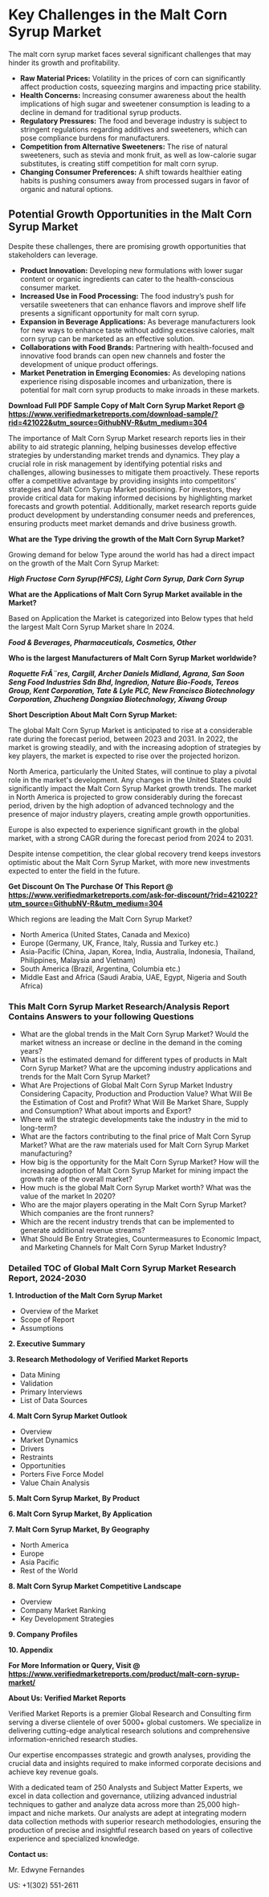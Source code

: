 <p class="">    <h1>Key Challenges in the Malt Corn Syrup Market</h1>    <p>The malt corn syrup market faces several significant challenges that may hinder its growth and profitability.</p>    <ul>        <li><strong>Raw Material Prices:</strong> Volatility in the prices of corn can significantly affect production costs, squeezing margins and impacting price stability.</li>        <li><strong>Health Concerns:</strong> Increasing consumer awareness about the health implications of high sugar and sweetener consumption is leading to a decline in demand for traditional syrup products.</li>        <li><strong>Regulatory Pressures:</strong> The food and beverage industry is subject to stringent regulations regarding additives and sweeteners, which can pose compliance burdens for manufacturers.</li>        <li><strong>Competition from Alternative Sweeteners:</strong> The rise of natural sweeteners, such as stevia and monk fruit, as well as low-calorie sugar substitutes, is creating stiff competition for malt corn syrup.</li>        <li><strong>Changing Consumer Preferences:</strong> A shift towards healthier eating habits is pushing consumers away from processed sugars in favor of organic and natural options.</li>    </ul>    <h2>Potential Growth Opportunities in the Malt Corn Syrup Market</h1>    <p>Despite these challenges, there are promising growth opportunities that stakeholders can leverage.</p>    <ul>        <li><strong>Product Innovation:</strong> Developing new formulations with lower sugar content or organic ingredients can cater to the health-conscious consumer market.</li>        <li><strong>Increased Use in Food Processing:</strong> The food industry’s push for versatile sweeteners that can enhance flavors and improve shelf life presents a significant opportunity for malt corn syrup.</li>        <li><strong>Expansion in Beverage Applications:</strong> As beverage manufacturers look for new ways to enhance taste without adding excessive calories, malt corn syrup can be marketed as an effective solution.</li>        <li><strong>Collaborations with Food Brands:</strong> Partnering with health-focused and innovative food brands can open new channels and foster the development of unique product offerings.</li>        <li><strong>Market Penetration in Emerging Economies:</strong> As developing nations experience rising disposable incomes and urbanization, there is potential for malt corn syrup products to make inroads in these markets.</li>    </ul></p><p class=""><strong>Download Full PDF Sample Copy of Malt Corn Syrup Market Report @ <a href="https://www.verifiedmarketreports.com/download-sample/?rid=421022&utm_source=GithubNV-R&utm_medium=304" target="_blank">https://www.verifiedmarketreports.com/download-sample/?rid=421022&utm_source=GithubNV-R&utm_medium=304</a></strong></p><p>The importance of&nbsp;Malt Corn Syrup Market research reports lies in their ability to aid strategic planning, helping businesses develop effective strategies by understanding market trends and dynamics. They play a crucial role in risk management by identifying potential risks and challenges, allowing businesses to mitigate them proactively. These reports offer a competitive advantage by providing insights into competitors' strategies and Malt Corn Syrup Market positioning. For investors, they provide critical data for making informed decisions by highlighting market forecasts and growth potential. Additionally, market research reports guide product development by understanding consumer needs and preferences, ensuring products meet market demands and drive business growth.</p><p><strong>What are the&nbsp;Type driving the growth of the Malt Corn Syrup Market?</strong></p><p id="" class="">Growing demand for below Type around the world has had a direct impact on the growth of the Malt Corn Syrup Market:</p><p class=""><em><strong>High Fructose Corn Syrup(HFCS), Light Corn Syrup, Dark Corn Syrup</strong></em></p><p class=""><strong>What are the&nbsp;Applications&nbsp;of Malt Corn Syrup Market available in the Market?</strong></p><p id="" class="">Based on Application the Market is categorized into Below types that held the largest Malt Corn Syrup Market share In 2024.</p><p class=""><em><strong>Food & Beverages, Pharmaceuticals, Cosmetics, Other</strong></em></p><p class=""><strong>Who is the largest Manufacturers of Malt Corn Syrup Market worldwide?</strong></p><p><em><strong>Roquette FrÃ¨res, Cargill, Archer Daniels Midland, Agrana, San Soon Seng Food Industries Sdn Bhd, Ingredion, Nature Bio-Foods, Tereos Group, Kent Corporation, Tate & Lyle PLC, New Francisco Biotechnology Corporation, Zhucheng Dongxiao Biotechnology, Xiwang Group</strong></em></p><p id="" class=""><strong>Short Description About Malt Corn Syrup Market:</strong></p><p>The global Malt Corn Syrup Market is anticipated to rise at a considerable rate during the forecast period, between 2023 and 2031. In 2022, the market is growing steadily, and with the increasing adoption of strategies by key players, the market is expected to rise over the projected horizon.</p><p>North America, particularly the United States, will continue to play a pivotal role in the market's development. Any changes in the United States could significantly impact the Malt Corn Syrup Market growth trends. The market in North America is projected to grow considerably during the forecast period, driven by the high adoption of advanced technology and the presence of major industry players, creating ample growth opportunities.</p><p>Europe is also expected to experience significant growth in the global market, with a strong CAGR during the forecast period from 2024 to 2031.</p><p>Despite intense competition, the clear global recovery trend keeps investors optimistic about the Malt Corn Syrup Market, with more new investments expected to enter the field in the future.</p><p id="" class=""><strong>Get Discount On The Purchase Of This Report @ <a href="https://www.verifiedmarketreports.com/ask-for-discount/?rid=421022?utm_source=GithubNV-R&utm_medium=304" target="_blank">https://www.verifiedmarketreports.com/ask-for-discount/?rid=421022?utm_source=GithubNV-R&utm_medium=304</a></strong></p><p class="">Which regions are leading the Malt Corn Syrup Market?</p><ul><li>North America (United States, Canada and Mexico)</li><li>Europe (Germany, UK, France, Italy, Russia and Turkey etc.)</li><li>Asia-Pacific (China, Japan, Korea, India, Australia, Indonesia, Thailand, Philippines, Malaysia and Vietnam)</li><li>South America (Brazil, Argentina, Columbia etc.)</li><li>Middle East and Africa (Saudi Arabia, UAE, Egypt, Nigeria and South Africa)</li></ul><h3 id="" class="">This Malt Corn Syrup Market Research/Analysis Report Contains Answers to your following Questions</h3><ul><li>What are the global trends in the Malt Corn Syrup Market? Would the market witness an increase or decline in the demand in the coming years?</li><li>What is the estimated demand for different types of products in Malt Corn Syrup Market? What are the upcoming industry applications and trends for the Malt Corn Syrup Market?</li><li>What Are Projections of Global Malt Corn Syrup Market Industry Considering Capacity, Production and Production Value? What Will Be the Estimation of Cost and Profit? What Will Be Market Share, Supply and Consumption? What about imports and Export?</li><li>Where will the strategic developments take the industry in the mid to long-term?</li><li>What are the factors contributing to the final price of Malt Corn Syrup Market? What are the raw materials used for Malt Corn Syrup Market manufacturing?</li><li>How big is the opportunity for the Malt Corn Syrup Market? How will the increasing adoption of Malt Corn Syrup Market for mining impact the growth rate of the overall market?</li><li>How much is the global Malt Corn Syrup Market worth? What was the value of the market In 2020?</li><li>Who are the major players operating in the Malt Corn Syrup Market? Which companies are the front runners?</li><li>Which are the recent industry trends that can be implemented to generate additional revenue streams?</li><li>What Should Be Entry Strategies, Countermeasures to Economic Impact, and Marketing Channels for Malt Corn Syrup Market Industry?</li></ul><h3 id="" class="">Detailed TOC of Global Malt Corn Syrup Market Research Report, 2024-2030</h3><p id="" class=""><strong>1. Introduction of the Malt Corn Syrup Market</strong></p><ul><li>Overview of the Market</li><li>Scope of Report</li><li>Assumptions</li></ul><p id="" class=""><strong>2. Executive Summary</strong></p><p id="" class=""><strong>3. Research Methodology of Verified Market Reports</strong></p><ul><li>Data Mining</li><li>Validation</li><li>Primary Interviews</li><li>List of Data Sources</li></ul><p id="" class=""><strong>4. Malt Corn Syrup Market Outlook</strong></p><ul><li>Overview</li><li>Market Dynamics</li><li>Drivers</li><li>Restraints</li><li>Opportunities</li><li>Porters Five Force Model</li><li>Value Chain Analysis</li></ul><p id="" class=""><strong>5. Malt Corn Syrup Market, By Product</strong></p><p id="" class=""><strong>6. Malt Corn Syrup Market, By Application</strong></p><p id="" class=""><strong>7. Malt Corn Syrup Market, By Geography</strong></p><ul><li>North America</li><li>Europe</li><li>Asia Pacific</li><li>Rest of the World</li></ul><p id="" class=""><strong>8. Malt Corn Syrup Market Competitive Landscape</strong></p><ul><li>Overview</li><li>Company Market Ranking</li><li>Key Development Strategies</li></ul><p id="" class=""><strong>9. Company Profiles</strong></p><p id="" class=""><strong>10. Appendix</strong></p><p id="" class=""><strong>For More Information or Query, Visit @ <a href="https://www.verifiedmarketreports.com/product/malt-corn-syrup-market/" target="_blank">https://www.verifiedmarketreports.com/product/malt-corn-syrup-market/</a></strong></p><p id="" class=""><strong>About Us: Verified Market Reports</strong></p><p id="" class="">Verified Market Reports is a premier Global Research and Consulting firm serving a diverse clientele of over 5000+ global customers. We specialize in delivering cutting-edge analytical research solutions and comprehensive information-enriched research studies.</p><p id="" class="">Our expertise encompasses strategic and growth analyses, providing the crucial data and insights required to make informed corporate decisions and achieve key revenue goals.</p><p id="" class="">With a dedicated team of 250 Analysts and Subject Matter Experts, we excel in data collection and governance, utilizing advanced industrial techniques to gather and analyze data across more than 25,000 high-impact and niche markets. Our analysts are adept at integrating modern data collection methods with superior research methodologies, ensuring the production of precise and insightful research based on years of collective experience and specialized knowledge.</p><p id="" class=""><strong>Contact us:</strong></p><p id="" class="">Mr. Edwyne Fernandes</p><p id="" class="">US: +1(302) 551-2611</p>